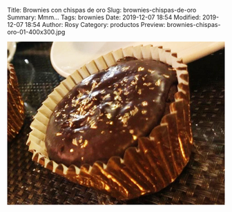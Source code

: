 Title: Brownies con chispas de oro
Slug: brownies-chispas-de-oro
Summary: Mmm...
Tags: brownies
Date: 2019-12-07 18:54
Modified: 2019-12-07 18:54
Author: Rosy
Category: productos
Preview: brownies-chispas-oro-01-400x300.jpg


<img class="img-fluid" src="brownies-chispas-oro-01-800x600.jpg" alt="Brownies con chispas de oro">

